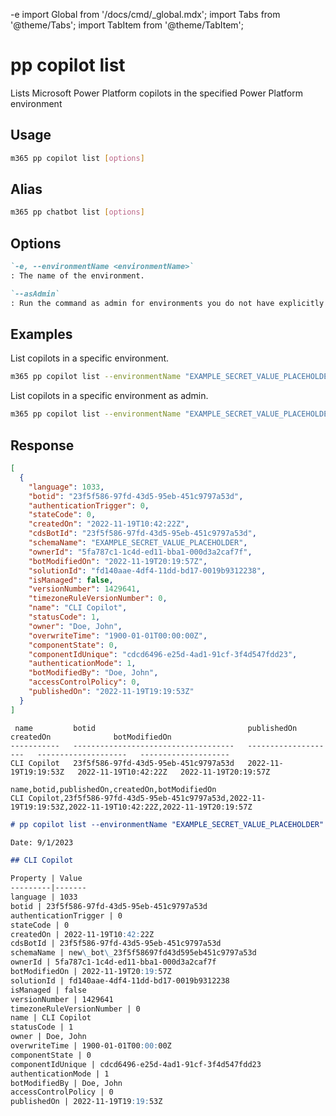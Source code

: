 -e <!-- DISCLAIMER: All secrets, passwords, and sensitive values in this document are examples only and not real credentials. -->
import Global from '/docs/cmd/_global.mdx';
import Tabs from '@theme/Tabs';
import TabItem from '@theme/TabItem';

# pp copilot list

Lists Microsoft Power Platform copilots in the specified Power Platform environment

## Usage

```sh
m365 pp copilot list [options]
```

## Alias

```sh
m365 pp chatbot list [options]
```

## Options

```md definition-list
`-e, --environmentName <environmentName>`
: The name of the environment.

`--asAdmin`
: Run the command as admin for environments you do not have explicitly assigned permissions to.
```

<Global />

## Examples

List copilots in a specific environment.

```sh
m365 pp copilot list --environmentName "EXAMPLE_SECRET_VALUE_PLACEHOLDER"
```

List copilots in a specific environment as admin.

```sh
m365 pp copilot list --environmentName "EXAMPLE_SECRET_VALUE_PLACEHOLDER" --asAdmin
```

## Response

<Tabs>
  <TabItem value="JSON">

  ```json
  [
    {
      "language": 1033,
      "botid": "23f5f586-97fd-43d5-95eb-451c9797a53d",
      "authenticationTrigger": 0,
      "stateCode": 0,
      "createdOn": "2022-11-19T10:42:22Z",
      "cdsBotId": "23f5f586-97fd-43d5-95eb-451c9797a53d",
      "schemaName": "EXAMPLE_SECRET_VALUE_PLACEHOLDER",
      "ownerId": "5fa787c1-1c4d-ed11-bba1-000d3a2caf7f",
      "botModifiedOn": "2022-11-19T20:19:57Z",
      "solutionId": "fd140aae-4df4-11dd-bd17-0019b9312238",
      "isManaged": false,
      "versionNumber": 1429641,
      "timezoneRuleVersionNumber": 0,
      "name": "CLI Copilot",
      "statusCode": 1,
      "owner": "Doe, John",
      "overwriteTime": "1900-01-01T00:00:00Z",
      "componentState": 0,
      "componentIdUnique": "cdcd6496-e25d-4ad1-91cf-3f4d547fdd23",
      "authenticationMode": 1,
      "botModifiedBy": "Doe, John",
      "accessControlPolicy": 0,
      "publishedOn": "2022-11-19T19:19:53Z"
    }
  ]
  ```

  </TabItem>
  <TabItem value="Text">

  ```text
   name         botid                                  publishedOn            createdOn              botModifiedOn
  -----------   ------------------------------------   --------------------   --------------------   --------------------
  CLI Copilot   23f5f586-97fd-43d5-95eb-451c9797a53d   2022-11-19T19:19:53Z   2022-11-19T10:42:22Z   2022-11-19T20:19:57Z
  ```

  </TabItem>
  <TabItem value="CSV">

  ```csv
  name,botid,publishedOn,createdOn,botModifiedOn
  CLI Copilot,23f5f586-97fd-43d5-95eb-451c9797a53d,2022-11-19T19:19:53Z,2022-11-19T10:42:22Z,2022-11-19T20:19:57Z
  ```

  </TabItem>
  <TabItem value="Markdown">

  ```md
  # pp copilot list --environmentName "EXAMPLE_SECRET_VALUE_PLACEHOLDER"

  Date: 9/1/2023

  ## CLI Copilot

  Property | Value
  ---------|-------
  language | 1033
  botid | 23f5f586-97fd-43d5-95eb-451c9797a53d
  authenticationTrigger | 0
  stateCode | 0
  createdOn | 2022-11-19T10:42:22Z
  cdsBotId | 23f5f586-97fd-43d5-95eb-451c9797a53d
  schemaName | new\_bot\_23f5f58697fd43d595eb451c9797a53d
  ownerId | 5fa787c1-1c4d-ed11-bba1-000d3a2caf7f
  botModifiedOn | 2022-11-19T20:19:57Z
  solutionId | fd140aae-4df4-11dd-bd17-0019b9312238
  isManaged | false
  versionNumber | 1429641
  timezoneRuleVersionNumber | 0
  name | CLI Copilot
  statusCode | 1
  owner | Doe, John
  overwriteTime | 1900-01-01T00:00:00Z
  componentState | 0
  componentIdUnique | cdcd6496-e25d-4ad1-91cf-3f4d547fdd23
  authenticationMode | 1
  botModifiedBy | Doe, John
  accessControlPolicy | 0
  publishedOn | 2022-11-19T19:19:53Z
  ```

  </TabItem>
</Tabs>
